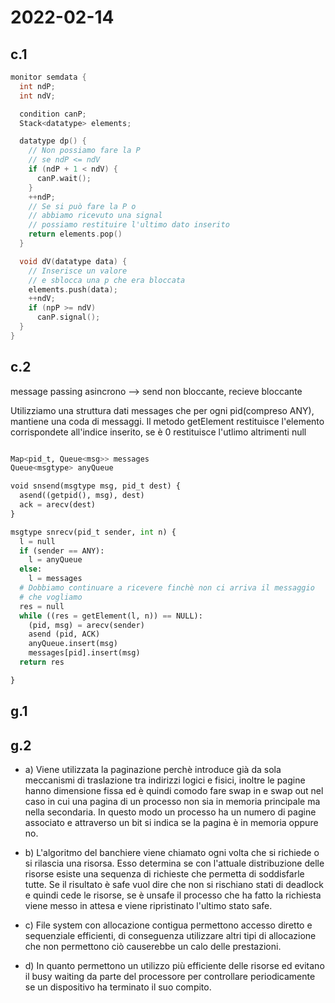 # 2022-02-14

## c.1
```C
monitor semdata {
  int ndP;
  int ndV;

  condition canP;
  Stack<datatype> elements;

  datatype dp() {
    // Non possiamo fare la P
    // se ndP <= ndV
    if (ndP + 1 < ndV) {
      canP.wait();
    }
    ++ndP;
    // Se si può fare la P o
    // abbiamo ricevuto una signal
    // possiamo restituire l'ultimo dato inserito
    return elements.pop()
  }

  void dV(datatype data) {
    // Inserisce un valore 
    // e sblocca una p che era bloccata
    elements.push(data);
    ++ndV;
    if (npP >= ndV)
      canP.signal();
  }
}
```
## c.2
message passing asincrono --> send non bloccante, recieve bloccante

Utilizziamo una struttura dati  messages che per ogni pid(compreso ANY), mantiene una coda di messaggi.
Il metodo getElement restituisce l'elemento corrispondete all'indice inserito, se è 0 restituisce l'utlimo altrimenti null


```Python

Map<pid_t, Queue<msg>> messages
Queue<msgtype> anyQueue

void snsend(msgtype msg, pid_t dest) {
  asend((getpid(), msg), dest)
  ack = arecv(dest)
}

msgtype snrecv(pid_t sender, int n) {
  l = null
  if (sender == ANY):
    l = anyQueue
  else:
    l = messages
  # Dobbiamo continuare a ricevere finchè non ci arriva il messaggio
  # che vogliamo
  res = null
  while ((res = getElement(l, n)) == NULL):
    (pid, msg) = arecv(sender)
    asend (pid, ACK)
    anyQueue.insert(msg)
    messages[pid].insert(msg)
  return res

}

```

## g.1


## g.2

* a) Viene utilizzata la paginazione perchè introduce già da sola meccanismi di traslazione tra indirizzi logici e fisici, inoltre le pagine hanno dimensione fissa ed è quindi comodo fare swap in e swap out nel caso in cui una pagina di un processo non sia in memoria principale ma nella secondaria. In questo modo un processo ha un numero di pagine associato e attraverso un bit si indica se la pagina è in memoria oppure no.

* b) L'algoritmo del banchiere viene chiamato ogni volta che si richiede o si rilascia una risorsa. Esso determina se con l'attuale distribuzione delle risorse esiste una sequenza di richieste che permetta di soddisfarle tutte. Se il risultato è safe vuol dire che non si rischiano stati di deadlock e quindi cede le risorse, se è unsafe il processo che ha fatto la richiesta viene messo in attesa e viene ripristinato l'ultimo stato safe.

* c) File system con allocazione contigua permettono accesso diretto e sequenziale efficienti, di conseguenza utilizzare altri tipi di allocazione che non permettono ciò causerebbe un calo delle prestazioni.

* d) In quanto permettono un utilizzo più efficiente delle risorse ed evitano il busy waiting da parte del processore per controllare periodicamente se un dispositivo ha terminato il suo compito.
